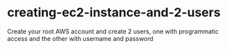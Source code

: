 # creating-ec2-instance-and-2-users
Create your root AWS account and create 2 users, one with programmatic access and the other with username and password

